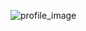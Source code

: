 ![profile_image](https://avatars2.githubusercontent.com/u/54870568?s=400&u=f4d8dba47d5b56c6449f13f74cc1493972456e5e&v=4)
